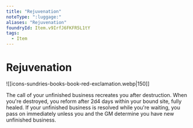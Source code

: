 ```yaml
---
title: "Rejuvenation"
noteType: ":luggage:"
aliases: "Rejuvenation"
foundryId: Item.v9IrfJ6FKFR5L1tY
tags:
  - Item
---
```


# Rejuvenation
![[icons-sundries-books-book-red-exclamation.webp|150]]

The call of your unfinished business recreates you after destruction. When you're destroyed, you reform after 2d4 days within your bound site, fully healed. If your unfinished business is resolved while you're waiting, you pass on immediately unless you and the GM determine you have new unfinished business.
